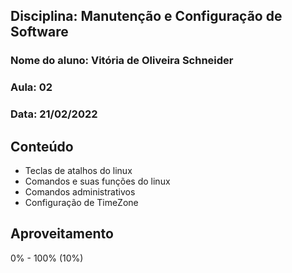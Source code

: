 ## Disciplina: Manutenção e Configuração de Software
### Nome do aluno: Vitória de Oliveira Schneider
### Aula: 02
### Data: 21/02/2022


## Conteúdo
- Teclas de atalhos do linux
- Comandos e suas funções do linux
- Comandos administrativos
- Configuração de TimeZone


## Aproveitamento
0% - 100%  (10%)
